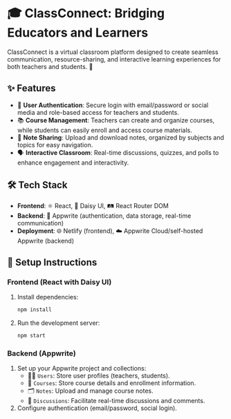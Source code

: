 # 🎓 ClassConnect: Bridging Educators and Learners

ClassConnect is a virtual classroom platform designed to create seamless communication, resource-sharing, and interactive learning experiences for both teachers and students. 🚀

## ✨ Features
- 🔐 **User Authentication**: Secure login with email/password or social media and role-based access for teachers and students.
- 📚 **Course Management**: Teachers can create and organize courses, while students can easily enroll and access course materials.
- 📝 **Note Sharing**: Upload and download notes, organized by subjects and topics for easy navigation.
- 🗣️ **Interactive Classroom**: Real-time discussions, quizzes, and polls to enhance engagement and interactivity.

## 🛠️ Tech Stack
- **Frontend**: ⚛️ React, 🎨 Daisy UI, 🛤️ React Router DOM
- **Backend**: 🚀 Appwrite (authentication, data storage, real-time communication)
- **Deployment**: 🌐 Netlify (frontend), ☁️ Appwrite Cloud/self-hosted Appwrite (backend)

## 🚀 Setup Instructions

### Frontend (React with Daisy UI)
1. Install dependencies:
    ```bash
    npm install
    ```
2. Run the development server:
    ```bash
    npm start
    ```

### Backend (Appwrite)
1. Set up your Appwrite project and collections:
   - 🧑‍🏫 `Users`: Store user profiles (teachers, students).
   - 📘 `Courses`: Store course details and enrollment information.
   - 🗂️ `Notes`: Upload and manage course notes.
   - 💬 `Discussions`: Facilitate real-time discussions and comments.
2. Configure authentication (email/password, social login).
